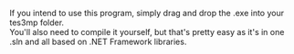 If you intend to use this program, simply drag and drop the .exe into your tes3mp folder. <br>
You'll also need to compile it yourself, but that's pretty easy as it's in one .sln and all based on .NET Framework libraries.

